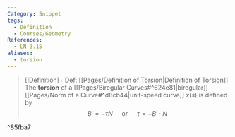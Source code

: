 ```yaml
---
Category: Snippet
tags:
  - Definition
  - Courses/Geometry
References:
  - LN 3.15
aliases:
  - torsion
---
```

> [!Definition]+ Def: [[Pages/Definition of Torsion|Definition of Torsion]]
> The **torsion** of a [[Pages/Biregular Curves#^624e81|biregular]] [[Pages/Norm of a Curve#^d8cb44|unit-speed curve]] $x(s)$ is defined by 
> $$B'=-\tau N\quad \text{ or } \quad \tau = -B' \cdot N$$

^85fba7
